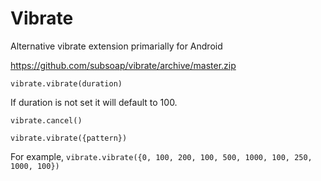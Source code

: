 # Vibrate

Alternative vibrate extension primarially for Android

https://github.com/subsoap/vibrate/archive/master.zip

```vibrate.vibrate(duration)```

If duration is not set it will default to 100.

```vibrate.cancel()```

```vibrate.vibrate({pattern})```

For example, ```vibrate.vibrate({0, 100, 200, 100, 500, 1000, 100, 250, 1000, 100})```